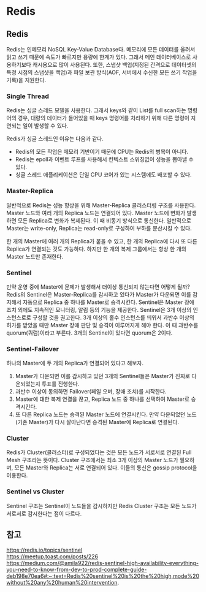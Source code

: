 # Redis

## Redis
Redis는 인메모리 NoSQL Key-Value Database다. 메모리에 모든 데이터를 올려서 읽고 쓰기 때문에 속도가 빠르지만 용량에 한계가 있다. 그래서 메인 데이터베이스로 사용하기보다 캐시용으로 많이 사용된다. 또한, 스냅샷 백업(지정된 간격으로 데이터셋의 특정 시점의 스냅샷을 백업)과 파일 보관 방식(AOF, 서버에서 수신한 모든 쓰기 작업을 기록)을 지원한다.

### Single Thread
Redis는 싱글 스레드 모델을 사용한다. 그래서 keys와 같이 List를 full scan하는 명령어의 경우, 대량의 데이터가 들어있을 때 keys 명령어를 처리하기 위해 다른 명령이 지연되는 일이 발생할 수 있다.  

Redis가 싱글 스레드인 이유는 다음과 같다.
- Redis의 모든 작업은 메모리 기반이기 때문에 CPU는 Redis의 병목이 아니다. 
- Redis는 epoll과 이벤트 루프를 사용해서 컨텍스트 스위칭없이 성능을 뽑아낼 수 있다.
- 싱글 스레드 애플리케이션은 단일 CPU 코어가 있는 시스템에도 배포할 수 있다.

### Master-Replica
일반적으로 Redis는 성능 향상을 위해 Master-Replica 클러스터링 구조를 사용한다. Master 노드와 여러 개의 Replica 노드는 연결되어 있다. Master 노드에 변화가 발생하면 모든 Replica로 변화가 복제된다. 이 때 비동기 방식으로 통신한다. 일반적으로 Master는 write-only, Replica는 read-only로 구성하여 부하를 분산시킬 수 있다.  

한 개의 Master에 여러 개의 Replica가 붙을 수 있고, 한 개의 Replica에 다시 또 다른 Replica가 연결되는 것도 가능하다. 하지만 한 개의 복제 그룹에서는 항상 한 개의 Master 노드만 존재한다.  

### Sentinel
만약 운영 중에 Master에 문제가 발생해서 더이상 통신되지 않는다면 어떻게 될까? Redis의 Sentinel은 Master-Replica를 감시하고 있다가 Master가 다운되면 이를 감지해서 자동으로 Replica 중 하나를 Master로 승격시킨다. Sentinel은 Master 장애 조치 외에도 지속적인 모니터링, 알림 등의 기능을 제공한다. Sentinel은 3개 이상의 인스턴스로로 구성할 것을 권고한다. 3개 이상의 홀수 인스턴스를 띄워서 과반수 이상의 허가를 받았을 때만 Master 장애 판단 및 승격이 이루어지게 해야 한다. 이 때 과반수를 quorum(쿼럼)이라고 부른다. 3개의 Sentinel이 있다면 quorum은 2이다.

### Sentinel-Failover
하나의 Master에 두 개의 Replica가 연결되어 있다고 해보자. 
1. Master가 다운되면 이를 감시하고 있던 3개의 Sentinel들은 Master가 진짜로 다운되었는지 투표를 진행한다.
2. 과반수 이상이 동의하면 Failover(페일 오버, 장애 조치)를 시작한다.
3. Master에 대한 복제 연결을 끊고, Replica 노드 중 하나를 선택하여 Master로 승격시킨다.
4. 또 다른 Replica 노드는 승격된 Master 노드에 연결시킨다. 만약 다운되었던 노드(기존 Master)가 다시 살아난다면 승격된 Master에 Replica로 연결된다.

### Cluster
Redis가 Cluster(클러스터)로 구성되었다는 것은 모든 노드가 서로서로 연결된 Full Mesh 구조라는 뜻이다. Cluster 구조에서는 최소 3개 이상의 Master 노드가 필요하며, 모든 Master와 Replica는 서로 연결되어 있다. 이들의 통신은 gossip protocol을 이용한다.

### Sentinel vs Cluster
Sentinel 구조는 Sentinel이 노드들을 감시하지만 Redis Cluster 구조는 모든 노드가 서로서로 감시한다는 점이 다르다.

## 참고

https://redis.io/topics/sentinel  
https://meetup.toast.com/posts/226  
https://medium.com/@amila922/redis-sentinel-high-availability-everything-you-need-to-know-from-dev-to-prod-complete-guide-deb198e70ea6#:~:text=Redis%20sentinel%20is%20the%20high,mode%20without%20any%20human%20intervention.
